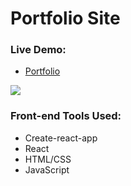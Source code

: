 # Portfolio Site
### Live Demo:
  - <a href="https://tonymndz.github.io/Portfolio-Frontend/">Portfolio</a>
  <img align="" src="https://i.ibb.co/B3DcZdm/firefox-PMVk-F2-MDPx.png">

### Front-end Tools Used:
  - Create-react-app
  - React
  - HTML/CSS
  - JavaScript
